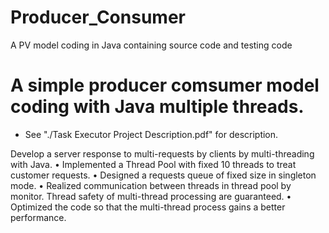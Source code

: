 # Producer_Consumer
A PV model coding in Java containing source code and testing code


# A simple producer comsumer model coding with Java multiple threads. 
* See "./Task Executor Project Description.pdf" for description.

Develop a server response to multi-requests by clients by multi-threading with  Java.
•  Implemented a Thread Pool with fixed 10 threads to treat customer requests.
•  Designed a requests queue of fixed size in singleton mode.
•  Realized communication between threads in thread pool by monitor. Thread safety of multi-thread
processing are guaranteed.
•  Optimized the code so that the multi-thread process gains a better performance.
